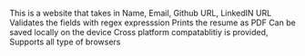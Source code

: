 This is a website that takes in Name, Email, Github URL, LinkedIN URL
Validates the fields with regex expresssion 
Prints the resume as PDF 
Can be saved locally on the device
Cross platform compatablitiy is provided, Supports all type of browsers
